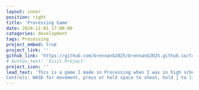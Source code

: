 ```yaml
---
layout: inner
position: right
title: 'Processing Game'
date: 2024-11-01 17:00:00
categories: development
tags: Processing
project_embed: true
project_link: ''
github_link: 'https://github.com/brennanb2025/brennanb2025.github.io/tree/main/processingGame'
# button_text: 'Visit Project'
project_icon: ''
lead_text: 'This is a game I made in Processing when I was in high school. I just thought it would be fun to put it on here. Click on the game panel, and see if you can beat it! :) 
Controls: WASD for movement, press or hold space to shoot, hold j to limit movement for precise dodging, press p to pause.'
---
```


